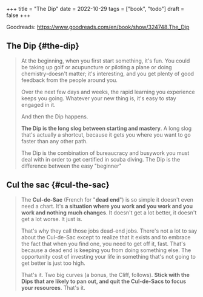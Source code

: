 +++
title = "The Dip"
date = 2022-10-29
tags = ["book", "todo"]
draft = false
+++

Goodreads: <https://www.goodreads.com/en/book/show/324748.The_Dip>


## The Dip {#the-dip}

> At the beginning, when you first start something, it's fun. You could be taking up golf or acupuncture or piloting a plane or doing chemistry-doesn't matter; it's interesting, and you get plenty of good feedback from the people around you.
>
> Over the next few days and weeks, the rapid learning you experience keeps you going. Whatever your new thing is, it's easy to stay engaged in it.
>
> And then the Dip happens.
>
> **The Dip is the long slog between starting and mastery**. A long slog that's actually a shortcut, because it gets you where you want to go faster than any other path.
>
> The Dip is the combination of bureaucracy and busywork you must deal with in order to get certified in scuba diving. The Dip is the difference between the easy "beginner"


## Cul the sac {#cul-the-sac}

> The **Cul-de-Sac** (French for "**dead end**") is so simple it doesn't even need a chart. It's **a situation where you work and you work and you work and nothing much changes**. It doesn't get a lot better, it doesn't get a lot worse. It just is.
>
> That's why they call those jobs dead-end jobs. There's not a lot to say about the Cul-de-Sac except to realize that it exists and to embrace the fact that when you find one, you need to get off it, fast. That's because a dead end is keeping you from doing something else. The opportunity cost of investing your life in something that's not going to get better is just too high.
>
> That's it. Two big curves (a bonus, the Cliff, follows). **Stick with the Dips that are likely to pan out, and quit the Cul-de-Sacs to focus your resources**. That's it.

